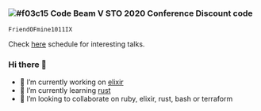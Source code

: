 ### ![#f03c15](https://via.placeholder.com/15/f03c15/000000?text=+) Code Beam V STO 2020 Conference Discount code

```
FriendOFmine1011IX
```

Check [here](https://codesync.global/conferences/code-beam-sto/) schedule for interesting talks.

### Hi there 👋

- 🔭 I’m currently working on [elixir](https://github.com/elixir-lang/elixir)
- 🌱 I’m currently learning [rust](https://github.com/rust-lang/rust)
- 👯 I’m looking to collaborate on ruby, elixir, rust, bash or terraform
<!---
- 🤔 I’m looking for help with ...
- 💬 Ask me about ...
- 📫 How to reach me: ...
- 😄 Pronouns: ...
- ⚡ Fun fact: ...
--->
